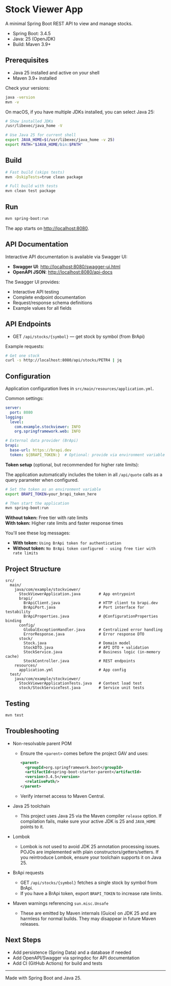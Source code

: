 # Stock Viewer App

A minimal Spring Boot REST API to view and manage stocks.

- Spring Boot: 3.4.5
- Java: 25 (OpenJDK)
- Build: Maven 3.9+

## Prerequisites

- Java 25 installed and active on your shell
- Maven 3.9+ installed

Check your versions:

```bash
java -version
mvn -v
```

On macOS, if you have multiple JDKs installed, you can select Java 25:

```bash
# Show installed JDKs
/usr/libexec/java_home -V

# Use Java 25 for current shell
export JAVA_HOME=$(/usr/libexec/java_home -v 25)
export PATH="$JAVA_HOME/bin:$PATH"
```

## Build

```bash
# Fast build (skips tests)
mvn -DskipTests=true clean package

# Full build with tests
mvn clean test package
```

## Run

```bash
mvn spring-boot:run
```

The app starts on <http://localhost:8080>.

## API Documentation

Interactive API documentation is available via Swagger UI:

- **Swagger UI**: <http://localhost:8080/swagger-ui.html>
- **OpenAPI JSON**: <http://localhost:8080/api-docs>

The Swagger UI provides:

- Interactive API testing
- Complete endpoint documentation
- Request/response schema definitions
- Example values for all fields

## API Endpoints

- GET `/api/stocks/{symbol}` — get stock by symbol (from BrApi)

Example requests:

```bash
# Get one stock
curl -s http://localhost:8080/api/stocks/PETR4 | jq
```

## Configuration

Application configuration lives in `src/main/resources/application.yml`.

Common settings:

```yaml
server:
  port: 8080
logging:
  level:
    com.example.stockviewer: INFO
    org.springframework.web: INFO

# External data provider (BrApi)
brapi:
  base-url: https://brapi.dev
  token: ${BRAPI_TOKEN:}  # Optional: provide via environment variable
```

**Token setup** (optional, but recommended for higher rate limits):

The application automatically includes the token in all `/api/quote` calls as a query parameter when configured.

```bash
# Set the token as an environment variable
export BRAPI_TOKEN=your_brapi_token_here

# Then start the application
mvn spring-boot:run
```

**Without token:** Free tier with rate limits  
**With token:** Higher rate limits and faster response times

You'll see these log messages:

- **With token:** `Using BrApi token for authentication`
- **Without token:** `No BrApi token configured - using free tier with rate limits`

## Project Structure

```text
src/
  main/
    java/com/example/stockviewer/
      StockViewerApplication.java        # App entrypoint
      brapi/
        BrApiClient.java                 # HTTP client to brapi.dev
        BrApiPort.java                   # Port interface for testability
        BrApiProperties.java             # @ConfigurationProperties binding
      config/
        GlobalExceptionHandler.java      # Centralized error handling
        ErrorResponse.java               # Error response DTO
      stock/
        Stock.java                       # Domain model
        StockDTO.java                    # API DTO + validation
        StockService.java                # Business logic (in-memory cache)
        StockController.java             # REST endpoints
    resources/
      application.yml                    # App config
  test/
    java/com/example/stockviewer/
      StockViewerApplicationTests.java   # Context load test
      stock/StockServiceTest.java        # Service unit tests
```

## Testing

```bash
mvn test
```

## Troubleshooting

- Non-resolvable parent POM
  - Ensure the `<parent>` comes before the project GAV and uses:
    

    ```xml
    <parent>
      <groupId>org.springframework.boot</groupId>
      <artifactId>spring-boot-starter-parent</artifactId>
      <version>3.4.5</version>
      <relativePath/>
    </parent>

    ```
  
  - Verify internet access to Maven Central.

- Java 25 toolchain
  - This project uses Java 25 via the Maven compiler `release` option. If compilation fails, make sure your active JDK is 25 and `JAVA_HOME` points to it.

- Lombok
  - Lombok is not used to avoid JDK 25 annotation processing issues. POJOs are implemented with plain constructors/getters/setters. If you reintroduce Lombok, ensure your toolchain supports it on Java 25.

- BrApi requests
  - GET `/api/stocks/{symbol}` fetches a single stock by symbol from BrApi.
  - If you have a BrApi token, export `BRAPI_TOKEN` to increase rate limits.

- Maven warnings referencing `sun.misc.Unsafe`
  - These are emitted by Maven internals (Guice) on JDK 25 and are harmless for normal builds. They may disappear in future Maven releases.

## Next Steps

- Add persistence (Spring Data) and a database if needed
- Add OpenAPI/Swagger via springdoc for API documentation
- Add CI (GitHub Actions) for build and tests

---

Made with Spring Boot and Java 25.
